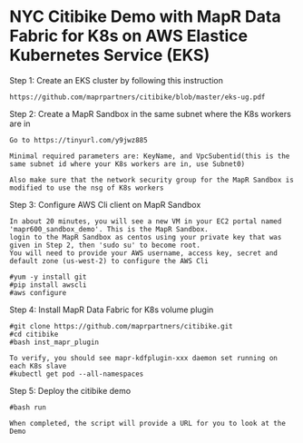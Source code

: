 # NYC Citibike Demo with MapR Data Fabric for K8s on AWS Elastice Kubernetes Service (EKS)

Step 1: Create an EKS cluster by following this instruction

    https://github.com/maprpartners/citibike/blob/master/eks-ug.pdf
    
Step 2: Create a MapR Sandbox in the same subnet where the K8s workers are in

    Go to https://tinyurl.com/y9jwz885
    
    Minimal required parameters are: KeyName, and VpcSubentid(this is the same subnet id where your K8s workers are in, use Subnet0)
    
    Also make sure that the network security group for the MapR Sandbox is modified to use the nsg of K8s workers

Step 3: Configure AWS Cli client on MapR Sandbox

    In about 20 minutes, you will see a new VM in your EC2 portal named 'mapr600_sandbox_demo'. This is the MapR Sandbox.
    login to the MapR Sandbox as centos using your private key that was given in Step 2, then 'sudo su' to become root. 
    You will need to provide your AWS username, access key, secret and default zone (us-west-2) to configure the AWS Cli
    
    #yum -y install git
    #pip install awscli
    #aws configure  

Step 4: Install MapR Data Fabric for K8s volume plugin

    #git clone https://github.com/maprpartners/citibike.git  
    #cd citibike 
    #bash inst_mapr_plugin 
    
    To verify, you should see mapr-kdfplugin-xxx daemon set running on each K8s slave
    #kubectl get pod --all-namespaces

Step 5: Deploy the citibike demo
 
    #bash run

    When completed, the script will provide a URL for you to look at the Demo

